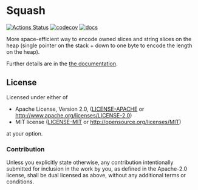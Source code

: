 # Squash

[![Actions Status](https://github.com/vorner/squash/workflows/test/badge.svg)](https://github.com/vorner/squash/actions)
[![codecov](https://codecov.io/gh/vorner/squash/branch/main/graph/badge.svg?token=0SVW5CJLZQ)](https://codecov.io/gh/vorner/squash)
[![docs](https://docs.rs/squash/badge.svg)](https://docs.rs/squash)

More space-efficient way to encode owned slices and string slices on the heap
(single pointer on the stack + down to one byte to encode the length on the
heap).

Further details are in the [the documentation](https://docs.rs/squash).

## License

Licensed under either of

 * Apache License, Version 2.0, ([LICENSE-APACHE](LICENSE-APACHE) or http://www.apache.org/licenses/LICENSE-2.0)
 * MIT license ([LICENSE-MIT](LICENSE-MIT) or http://opensource.org/licenses/MIT)

at your option.

### Contribution

Unless you explicitly state otherwise, any contribution intentionally
submitted for inclusion in the work by you, as defined in the Apache-2.0
license, shall be dual licensed as above, without any additional terms
or conditions.
